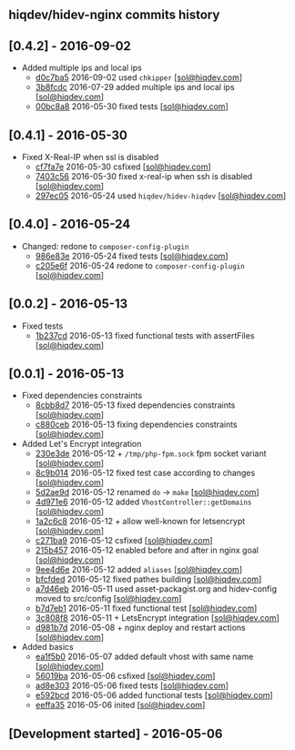 hiqdev/hidev-nginx commits history
----------------------------------

## [0.4.2] - 2016-09-02

- Added multiple ips and local ips
    - [d0c7ba5] 2016-09-02 used `chkipper` [sol@hiqdev.com]
    - [3b8fcdc] 2016-07-29 added multiple ips and local ips [sol@hiqdev.com]
    - [00bc8a8] 2016-05-30 fixed tests [sol@hiqdev.com]

## [0.4.1] - 2016-05-30

- Fixed X-Real-IP when ssl is disabled
    - [cf7fa7e] 2016-05-30 csfixed [sol@hiqdev.com]
    - [7403c56] 2016-05-30 fixed x-real-ip when ssh is disabled [sol@hiqdev.com]
    - [297ec05] 2016-05-24 used `hiqdev/hidev-hiqdev` [sol@hiqdev.com]

## [0.4.0] - 2016-05-24

- Changed: redone to `composer-config-plugin`
    - [986e83e] 2016-05-24 fixed tests [sol@hiqdev.com]
    - [c205e6f] 2016-05-24 redone to `composer-config-plugin` [sol@hiqdev.com]

## [0.0.2] - 2016-05-13

- Fixed tests
    - [1b237cd] 2016-05-13 fixed functional tests with assertFiles [sol@hiqdev.com]

## [0.0.1] - 2016-05-13

- Fixed dependencies constraints
    - [8cbb8d7] 2016-05-13 fixed dependencies constraints [sol@hiqdev.com]
    - [c880ceb] 2016-05-13 fixing dependencies constraints [sol@hiqdev.com]
- Added Let's Encrypt integration
    - [230e3de] 2016-05-12 + `/tmp/php-fpm.sock` fpm socket variant [sol@hiqdev.com]
    - [8c9b014] 2016-05-12 fixed test case according to changes [sol@hiqdev.com]
    - [5d2ae9d] 2016-05-12 renamed `do` -> `make` [sol@hiqdev.com]
    - [4d971e6] 2016-05-12 added `VhostController::getDomains` [sol@hiqdev.com]
    - [1a2c6c8] 2016-05-12 + allow well-known for letsencrypt [sol@hiqdev.com]
    - [c271ba9] 2016-05-12 csfixed [sol@hiqdev.com]
    - [215b457] 2016-05-12 enabled before and after in nginx goal [sol@hiqdev.com]
    - [9ee4d6e] 2016-05-12 added `aliases` [sol@hiqdev.com]
    - [bfcfded] 2016-05-12 fixed pathes building [sol@hiqdev.com]
    - [a7d46eb] 2016-05-11 used asset-packagist.org and hidev-config moved to src/config [sol@hiqdev.com]
    - [b7d7eb1] 2016-05-11 fixed functional test [sol@hiqdev.com]
    - [3c808f8] 2016-05-11 + LetsEncrypt integration [sol@hiqdev.com]
    - [d981b7d] 2016-05-08 + nginx deploy and restart actions [sol@hiqdev.com]
- Added basics
    - [ea1f5b0] 2016-05-07 added default vhost with same name [sol@hiqdev.com]
    - [56019ba] 2016-05-06 csfixed [sol@hiqdev.com]
    - [ad8e303] 2016-05-06 fixed tests [sol@hiqdev.com]
    - [e592bcd] 2016-05-06 added functional tests [sol@hiqdev.com]
    - [eeffa35] 2016-05-06 inited [sol@hiqdev.com]

## [Development started] - 2016-05-06

[cf7fa7e]: https://github.com/hiqdev/hidev-nginx/commit/cf7fa7e
[7403c56]: https://github.com/hiqdev/hidev-nginx/commit/7403c56
[297ec05]: https://github.com/hiqdev/hidev-nginx/commit/297ec05
[986e83e]: https://github.com/hiqdev/hidev-nginx/commit/986e83e
[c205e6f]: https://github.com/hiqdev/hidev-nginx/commit/c205e6f
[1b237cd]: https://github.com/hiqdev/hidev-nginx/commit/1b237cd
[8cbb8d7]: https://github.com/hiqdev/hidev-nginx/commit/8cbb8d7
[c880ceb]: https://github.com/hiqdev/hidev-nginx/commit/c880ceb
[230e3de]: https://github.com/hiqdev/hidev-nginx/commit/230e3de
[8c9b014]: https://github.com/hiqdev/hidev-nginx/commit/8c9b014
[5d2ae9d]: https://github.com/hiqdev/hidev-nginx/commit/5d2ae9d
[4d971e6]: https://github.com/hiqdev/hidev-nginx/commit/4d971e6
[1a2c6c8]: https://github.com/hiqdev/hidev-nginx/commit/1a2c6c8
[c271ba9]: https://github.com/hiqdev/hidev-nginx/commit/c271ba9
[215b457]: https://github.com/hiqdev/hidev-nginx/commit/215b457
[9ee4d6e]: https://github.com/hiqdev/hidev-nginx/commit/9ee4d6e
[bfcfded]: https://github.com/hiqdev/hidev-nginx/commit/bfcfded
[a7d46eb]: https://github.com/hiqdev/hidev-nginx/commit/a7d46eb
[b7d7eb1]: https://github.com/hiqdev/hidev-nginx/commit/b7d7eb1
[3c808f8]: https://github.com/hiqdev/hidev-nginx/commit/3c808f8
[d981b7d]: https://github.com/hiqdev/hidev-nginx/commit/d981b7d
[ea1f5b0]: https://github.com/hiqdev/hidev-nginx/commit/ea1f5b0
[56019ba]: https://github.com/hiqdev/hidev-nginx/commit/56019ba
[ad8e303]: https://github.com/hiqdev/hidev-nginx/commit/ad8e303
[e592bcd]: https://github.com/hiqdev/hidev-nginx/commit/e592bcd
[eeffa35]: https://github.com/hiqdev/hidev-nginx/commit/eeffa35
[3b8fcdc]: https://github.com/hiqdev/hidev-nginx/commit/3b8fcdc
[00bc8a8]: https://github.com/hiqdev/hidev-nginx/commit/00bc8a8
[d0c7ba5]: https://github.com/hiqdev/hidev-nginx/commit/d0c7ba5
